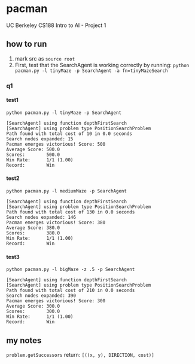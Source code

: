 # pacman
UC Berkeley CS188 Intro to AI - Project 1

## how to run
1. mark src as ```source root```
2. First, test that the SearchAgent is working correctly by running: 
```python pacman.py -l tinyMaze -p SearchAgent -a fn=tinyMazeSearch```

### q1
#### test1
```python pacman.py -l tinyMaze -p SearchAgent```  
```
[SearchAgent] using function depthFirstSearch
[SearchAgent] using problem type PositionSearchProblem
Path found with total cost of 10 in 0.0 seconds
Search nodes expanded: 15
Pacman emerges victorious! Score: 500
Average Score: 500.0
Scores:        500.0
Win Rate:      1/1 (1.00)
Record:        Win
```

#### test2
```python pacman.py -l mediumMaze -p SearchAgent```  
```
[SearchAgent] using function depthFirstSearch
[SearchAgent] using problem type PositionSearchProblem
Path found with total cost of 130 in 0.0 seconds
Search nodes expanded: 146
Pacman emerges victorious! Score: 380
Average Score: 380.0
Scores:        380.0
Win Rate:      1/1 (1.00)
Record:        Win
```

#### test3
```python pacman.py -l bigMaze -z .5 -p SearchAgent```
```
[SearchAgent] using function depthFirstSearch
[SearchAgent] using problem type PositionSearchProblem
Path found with total cost of 210 in 0.0 seconds
Search nodes expanded: 390
Pacman emerges victorious! Score: 300
Average Score: 300.0
Scores:        300.0
Win Rate:      1/1 (1.00)
Record:        Win
```

## my notes
```problem.getSuccessors``` return: ```[((x, y), DIRECTION, cost)]```